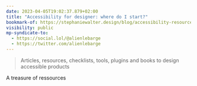 ```yaml
---
date: 2023-04-05T19:02:37.879+02:00
title: "Accessibility for designer: where do I start?"
bookmark-of: https://stephaniewalter.design/blog/accessibility-resources-tools-articles-books-for-designer/
visibility: public
mp-syndicate-to:
  - https://social.lol/@alienlebarge
  - https://twitter.com/alienlebarge
---
```

> Articles, resources, checklists, tools, plugins and books to design accessible products

A treasure of ressources
